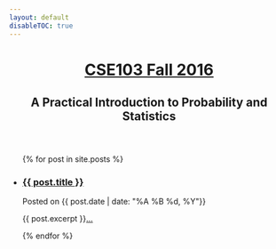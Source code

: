 ```yaml
---
layout: default
disableTOC: true
---
```


<div id="header_wrap" class="container">
  <header class="inner">
    <h1 id="project_title"><a href="/">CSE103 Fall 2016</a></h1>
    <h2 id="project_tagline">A Practical Introduction to Probability and Statistics</h2>
  </header>
</div>

<div id="posts">
  <ul class="post-list">
    {% for post in site.posts %}
    <li>
      <h3 class="post-title">
        <a class="post-link" href="{{ post.url | prepend: site.baseurl }}">{{ post.title }}</a>
      </h4>
      <span class="post-time">
        Posted on <time datetime="{{post.date}}">{{ post.date | date: "%A %B %d, %Y"}}</time>
      </span>
      <p>{{ post.excerpt }}<a class="post-link" href="{{ post.url | prepend: site.baseurl }}">...</a></p>
    </li>
    {% endfor %}
  </ul>
</div>
